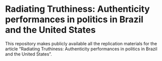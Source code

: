 
<!-- README.md is generated from README.Rmd. Please edit that file -->

# Radiating Truthiness: Authenticity performances in politics in Brazil and the United States

This repository makes publicly available all the replication materials
for the article “Radiating Truthiness: Authenticity performances in
politics in Brazil and the United States”.
